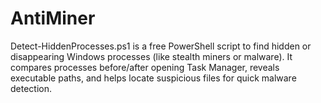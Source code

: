 # AntiMiner
Detect-HiddenProcesses.ps1 is a free PowerShell script to find hidden or disappearing Windows processes (like stealth miners or malware). It compares processes before/after opening Task Manager, reveals executable paths, and helps locate suspicious files for quick malware detection.

